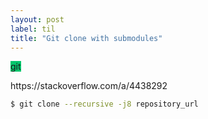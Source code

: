 ```yaml
---
layout: post
label: til
title: "Git clone with submodules"
---
```


<p>
  
  <span class="issue-label" style="background-color: #05c66c">git</span>
  
</p>
https://stackoverflow.com/a/4438292

```bash
$ git clone --recursive -j8 repository_url 
```

